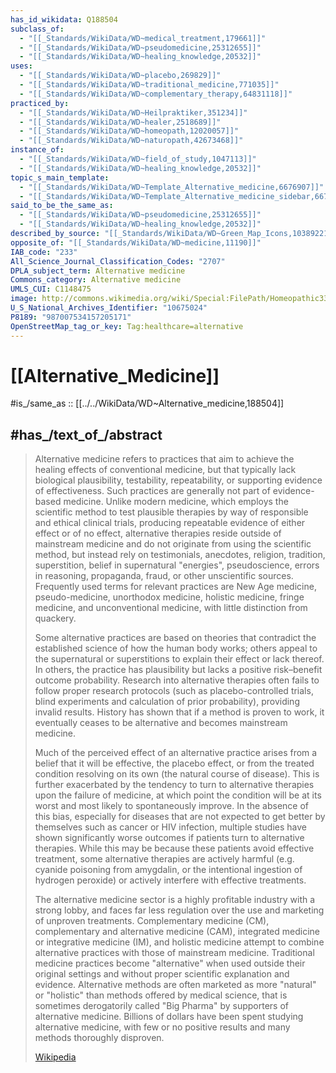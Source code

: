 ```yaml
---
has_id_wikidata: Q188504
subclass_of:
  - "[[_Standards/WikiData/WD~medical_treatment,179661]]"
  - "[[_Standards/WikiData/WD~pseudomedicine,25312655]]"
  - "[[_Standards/WikiData/WD~healing_knowledge,20532]]"
uses:
  - "[[_Standards/WikiData/WD~placebo,269829]]"
  - "[[_Standards/WikiData/WD~traditional_medicine,771035]]"
  - "[[_Standards/WikiData/WD~complementary_therapy,64831118]]"
practiced_by:
  - "[[_Standards/WikiData/WD~Heilpraktiker,351234]]"
  - "[[_Standards/WikiData/WD~healer,2518689]]"
  - "[[_Standards/WikiData/WD~homeopath,12020057]]"
  - "[[_Standards/WikiData/WD~naturopath,42673468]]"
instance_of:
  - "[[_Standards/WikiData/WD~field_of_study,1047113]]"
  - "[[_Standards/WikiData/WD~healing_knowledge,20532]]"
topic_s_main_template:
  - "[[_Standards/WikiData/WD~Template_Alternative_medicine,6676907]]"
  - "[[_Standards/WikiData/WD~Template_Alternative_medicine_sidebar,6676905]]"
said_to_be_the_same_as:
  - "[[_Standards/WikiData/WD~pseudomedicine,25312655]]"
  - "[[_Standards/WikiData/WD~healing_knowledge,20532]]"
described_by_source: "[[_Standards/WikiData/WD~Green_Map_Icons,103892210]]"
opposite_of: "[[_Standards/WikiData/WD~medicine,11190]]"
IAB_code: "233"
All_Science_Journal_Classification_Codes: "2707"
DPLA_subject_term: Alternative medicine
Commons_category: Alternative medicine
UMLS_CUI: C1148475
image: http://commons.wikimedia.org/wiki/Special:FilePath/Homeopathic332.JPG
U_S_National_Archives_Identifier: "10675024"
P8189: "987007534157205171"
OpenStreetMap_tag_or_key: Tag:healthcare=alternative
---
```


# [[Alternative_Medicine]] 

#is_/same_as :: [[../../WikiData/WD~Alternative_medicine,188504]] 

## #has_/text_of_/abstract 

> Alternative medicine refers to practices that aim to achieve the healing effects of conventional medicine, but that typically lack biological plausibility, testability, repeatability, or supporting evidence of effectiveness. Such practices are generally not part of evidence-based medicine. Unlike modern medicine, which employs the scientific method to test plausible therapies by way of responsible and ethical clinical trials, producing repeatable evidence of either effect or of no effect, alternative therapies reside outside of mainstream medicine and do not originate from using the scientific method, but instead rely on testimonials, anecdotes, religion, tradition, superstition, belief in supernatural "energies", pseudoscience, errors in reasoning, propaganda, fraud, or other unscientific sources. Frequently used terms for relevant practices are New Age medicine, pseudo-medicine, unorthodox medicine, holistic medicine, fringe medicine, and unconventional medicine, with little distinction from quackery.
>
> Some alternative practices are based on theories that contradict the established science of how the human body works; others appeal to the supernatural or superstitions to explain their effect or lack thereof. In others, the practice has plausibility but lacks a positive risk–benefit outcome probability. Research into alternative therapies often fails to follow proper research protocols (such as placebo-controlled trials, blind experiments and calculation of prior probability), providing invalid results. History has shown that if a method is proven to work, it eventually ceases to be alternative and becomes mainstream medicine.
>
> Much of the perceived effect of an alternative practice arises from a belief that it will be effective, the placebo effect, or from the treated condition resolving on its own (the natural course of disease). This is further exacerbated by the tendency to turn to alternative therapies upon the failure of medicine, at which point the condition will be at its worst and most likely to spontaneously improve. In the absence of this bias, especially for diseases that are not expected to get better by themselves such as cancer or HIV infection, multiple studies have shown significantly worse outcomes if patients turn to alternative therapies. While this may be because these patients avoid effective treatment, some alternative therapies are actively harmful (e.g. cyanide poisoning from amygdalin, or the intentional ingestion of hydrogen peroxide) or actively interfere with effective treatments.
>
> The alternative medicine sector is a highly profitable industry with a strong lobby, and faces far less regulation over the use and marketing of unproven treatments. Complementary medicine (CM), complementary and alternative medicine (CAM), integrated medicine or integrative medicine (IM), and holistic medicine attempt to combine alternative practices with those of mainstream medicine. Traditional medicine practices become "alternative" when used outside their original settings and without proper scientific explanation and evidence. Alternative methods are often marketed as more "natural" or "holistic" than methods offered by medical science, that is sometimes derogatorily called "Big Pharma" by supporters of alternative medicine. Billions of dollars have been spent studying alternative medicine, with few or no positive results and many methods thoroughly disproven.
>
> [Wikipedia](https://en.wikipedia.org/wiki/Alternative%20medicine) 


